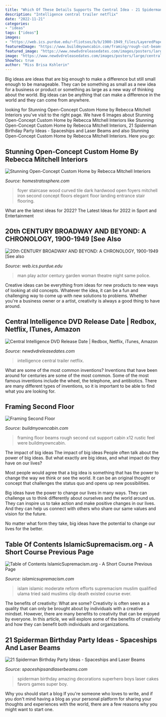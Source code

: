 ```yaml
---
title: "Which Of These Details Supports The Central Idea - 21 Spiderman Birthday Party Ideas"
description: "Intelligence central trailer netflix"
date: "2022-11-21"
categories:
- "ideas"
tags: ["ideas"]
images:
- "https://web.ics.purdue.edu/~fliotsos/b/b/1900-1949_files/LayeredPaper_04.jpg"
featuredImage: "https://www.buildmyowncabin.com/framing/rough-cut-beams.jpg"
featured_image: "https://www.newdvdreleasedates.com/images/posters/large/central-intelligence-2016-01.jpg"
image: "https://www.newdvdreleasedates.com/images/posters/large/central-intelligence-2016-01.jpg"
ShowToc: true
author: "Miss Brisa Kshlerin"
---
```



Big ideas are ideas that are big enough to make a difference but still small enough to be manageable. They can be something as small as a new idea for a business or product or something as large as a new way of thinking about the world. Big ideas can be anything that can make a difference in the world and they can come from anywhere.

	

		
looking for Stunning Open-Concept Custom Home by Rebecca Mitchell Interiors you've visit to the right page. We have 6 Images about Stunning Open-Concept Custom Home by Rebecca Mitchell Interiors like Stunning Open-Concept Custom Home by Rebecca Mitchell Interiors, 21 Spiderman Birthday Party Ideas - Spaceships and Laser Beams and also Stunning Open-Concept Custom Home by Rebecca Mitchell Interiors. Here you go:
		
    
## Stunning Open-Concept Custom Home By Rebecca Mitchell Interiors

<img loading=lazy src="https://d31eqxppr3nlos.cloudfront.net/wp-content/uploads/2014/10/HUDSON_ENTRANCE.jpg" onerror="this.onerror=null;this.src='https://tse3.mm.bing.net/th?id=OIP.X6w9PR9NGr4q1Qb-QaAbXwHaLG&amp;pid=15.1';" alt="Stunning Open-Concept Custom Home by Rebecca Mitchell Interiors">

_Source: homestratosphere.com_

>foyer staircase wood curved tile dark hardwood open foyers mitchell iron second concept floors elegant floor landing entrance stair flooring. 

	

What are the latest ideas for 2022?
The Latest Ideas for 2022 in Sport and Entertainment

    
## 20th CENTURY BROADWAY AND BEYOND: A CHRONOLOGY, 1900-1949 [See Also

<img loading=lazy src="https://web.ics.purdue.edu/~fliotsos/b/b/1900-1949_files/LayeredPaper_04.jpg" onerror="this.onerror=null;this.src='https://tse2.mm.bing.net/th?id=OIP.NMFdyMl6MhCpFjB_WtfxwQHaCf&amp;pid=15.1';" alt="20th CENTURY BROADWAY AND BEYOND: A CHRONOLOGY, 1900-1949 [See also">

_Source: web.ics.purdue.edu_

>man play actor century garden woman theatre night same police. 

	

Creative ideas can be everything from ideas for new products to new ways of looking at old concepts. Whatever the idea, it can be a fun and challenging way to come up with new solutions to problems. Whether you're a business owner or a artist, creativity is always a good thing to have around.

    
## Central Intelligence DVD Release Date | Redbox, Netflix, ITunes, Amazon

<img loading=lazy src="https://www.newdvdreleasedates.com/images/posters/large/central-intelligence-2016-01.jpg" onerror="this.onerror=null;this.src='https://tse1.mm.bing.net/th?id=OIP.yZrrArPPg774klEwqdn0FwHaK-&amp;pid=15.1';" alt="Central Intelligence DVD Release Date | Redbox, Netflix, iTunes, Amazon">

_Source: newdvdreleasedates.com_

>intelligence central trailer netflix. 

	

What are some of the most common inventions?
Inventions that have been around for centuries are some of the most common. Some of the most famous inventions include the wheel, the telephone, and antibiotics. There are many different types of inventions, so it is important to be able to find what you are looking for.

    
## Framing Second Floor

<img loading=lazy src="https://www.buildmyowncabin.com/framing/rough-cut-beams.jpg" onerror="this.onerror=null;this.src='https://tse4.mm.bing.net/th?id=OIP.FO7hgHdZs7CCGGhZo1HWXAHaFj&amp;pid=15.1';" alt="Framing Second Floor">

_Source: buildmyowncabin.com_

>framing floor beams rough second cut support cabin x12 rustic feel were buildmyowncabin. 

	

The impact of big ideas
The impact of big ideas
People often talk about the power of big ideas. But what exactly are big ideas, and what impact do they have on our lives?

Most people would agree that a big idea is something that has the power to change the way we think or see the world. It can be an original thought or concept that challenges the status quo and opens up new possibilities.

Big ideas have the power to change our lives in many ways. They can challenge us to think differently about ourselves and the world around us. They can inspire us to take action and make positive changes in our lives. And they can help us connect with others who share our same values and vision for the future.

No matter what form they take, big ideas have the potential to change our lives for the better.

    
## Table Of Contents IslamicSupremacism.org - A Short Course Previous Page

<img loading=lazy src="http://islamicsupremacism.com/Islamic_Supremacism/Efforts_To_Reform_Islam_files/09423168474118193771.jpg" onerror="this.onerror=null;this.src='https://tse4.mm.bing.net/th?id=OIP.Gssdoz3PM3yE1Tg5saKf_wHaKw&amp;pid=15.1';" alt="Table of Contents IslamicSupremacism.org - A Short Course Previous Page">

_Source: islamicsupremacism.com_

>islam islamic moderate reform efforts supremacism muslim qualified ulama tried said muslims clip death existed course ever. 

	

The benefits of creativity: What are some?
Creativity is often seen as a quality that can only be brought about by individuals with a creative mindset. However, there are many benefits to creativity that can be enjoyed by everyone. In this article, we will explore some of the benefits of creativity and how they can benefit both individuals and organizations.

    
## 21 Spiderman Birthday Party Ideas - Spaceships And Laser Beams

<img loading=lazy src="https://i1.wp.com/spaceshipsandlaserbeams.com/wp-content/uploads/2016/04/main-spiderman-birthday-party-ideas.jpg?resize=620%2C930&amp;ssl=1" onerror="this.onerror=null;this.src='https://tse4.mm.bing.net/th?id=OIP.1KJG5z8iqNK9hCksHmp6gAHaLH&amp;pid=15.1';" alt="21 Spiderman Birthday Party Ideas - Spaceships and Laser Beams">

_Source: spaceshipsandlaserbeams.com_

>spiderman birthday amazing decorations superhero boys laser cakes favors games super boy. 

	

Why you should start a blog
If you're someone who loves to write, and if you don't mind having a blog as your personal platform for sharing your thoughts and experiences with the world, there are a few reasons why you might want to start one.


